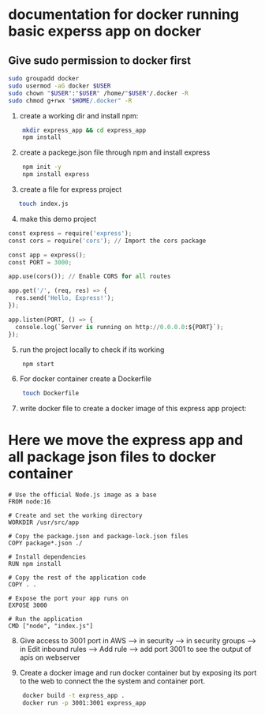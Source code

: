 # documentation for docker running basic experss app on docker

## Give sudo permission to docker first
```bash
sudo groupadd docker
sudo usermod -aG docker $USER
sudo chown "$USER":"$USER" /home/"$USER"/.docker -R
sudo chmod g+rwx "$HOME/.docker" -R
```


1. create a working dir and install npm:
```bash
    mkdir express_app && cd express_app
    npm install
```

2. create a packege.json file through npm and install express
```bash
    npm init -y
    npm install express
```

3. create a file for express project
```bash
   touch index.js
```

4. make this demo project
```python
const express = require('express');
const cors = require('cors'); // Import the cors package

const app = express();
const PORT = 3000;

app.use(cors()); // Enable CORS for all routes

app.get('/', (req, res) => {
  res.send('Hello, Express!');
});

app.listen(PORT, () => {
  console.log(`Server is running on http://0.0.0.0:${PORT}`);
});

```

5. run the project locally to check if its working
```bash
    npm start
```

6. For docker container create a Dockerfile
```bash
    touch Dockerfile
```

7. write docker file to create a docker image of this express app project:
# Here we move the express app and all package json files to docker container
```docker
# Use the official Node.js image as a base
FROM node:16

# Create and set the working directory
WORKDIR /usr/src/app

# Copy the package.json and package-lock.json files
COPY package*.json ./

# Install dependencies
RUN npm install

# Copy the rest of the application code
COPY . .

# Expose the port your app runs on
EXPOSE 3000

# Run the application
CMD ["node", "index.js"]

```

8. Give access to 3001 port in AWS --> in security --> in security groups --> in Edit inbound rules --> Add rule --> add port 3001 to see the output of apis on webserver

9. Create a docker image and run docker container but by exposing its port to the web to connect the the system and container port.
```bash
    docker build -t express_app .
    docker run -p 3001:3001 express_app
```
